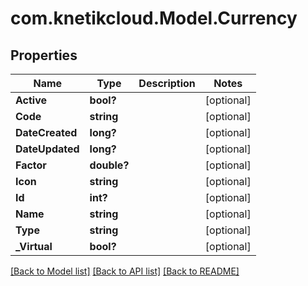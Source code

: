 # com.knetikcloud.Model.Currency
## Properties

Name | Type | Description | Notes
------------ | ------------- | ------------- | -------------
**Active** | **bool?** |  | [optional] 
**Code** | **string** |  | [optional] 
**DateCreated** | **long?** |  | [optional] 
**DateUpdated** | **long?** |  | [optional] 
**Factor** | **double?** |  | [optional] 
**Icon** | **string** |  | [optional] 
**Id** | **int?** |  | [optional] 
**Name** | **string** |  | [optional] 
**Type** | **string** |  | [optional] 
**_Virtual** | **bool?** |  | [optional] 

[[Back to Model list]](../README.md#documentation-for-models) [[Back to API list]](../README.md#documentation-for-api-endpoints) [[Back to README]](../README.md)

